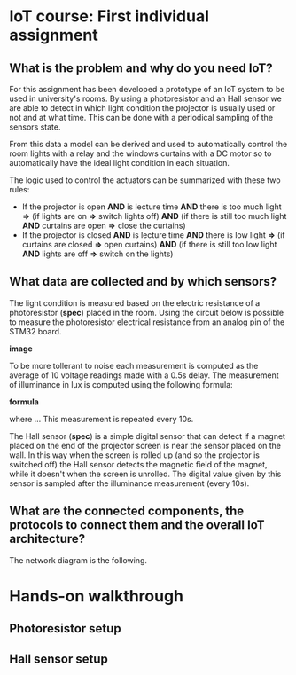 # IoT course: First individual assignment

## What is the problem and why do you need IoT?

For this assignment has been developed a prototype of an IoT system to be used in university's rooms. By using a photoresistor and an Hall sensor we are able to detect in which light condition the projector is usually used or not and at what time. This can be done with a periodical sampling of the sensors state.

From this data a model can be derived and used to automatically control the room lights with a relay and the windows curtains with a DC motor so to automatically have the ideal light condition in each situation.

The logic used to control the actuators can be summarized with these two rules:
- If the projector is open **AND** is lecture time **AND** there is too much light **=>** (if lights are on **=>** switch lights off) **AND** (if there is still too much light **AND** curtains are open **=>** close the curtains)
- If the projector is closed **AND** is lecture time **AND** there is low light **=>** (if curtains are closed **=>** open curtains) **AND** (if there is still too low light **AND** lights are off **=>** switch on the lights)

## What data are collected and by which sensors?

The light condition is measured based on the electric resistance of a photoresistor (__spec__) placed in the room. Using the circuit below is possible to measure the photoresistor electrical resistance from an analog pin of the STM32 board.

__image__

To be more tollerant to noise each measurement is computed as the average of 10 voltage readings made with a 0.5s delay. The measurement of illuminance in lux is computed using the following formula:

__formula__

where ... 
This measurement is repeated every 10s.

The Hall sensor (__spec__) is a simple digital sensor that can detect if a magnet placed on the end of the projector screen is near the sensor placed on the wall. In this way when the screen is rolled up (and so the projector is switched off) the Hall sensor detects the magnetic field of the magnet, while it doesn't when the screen is unrolled. The digital value given by this sensor is sampled after the illuminance measurement (every 10s).

## What are the connected components, the protocols to connect them and the overall IoT architecture?

The network diagram is the following.

# Hands-on walkthrough

## Photoresistor setup

## Hall sensor setup
